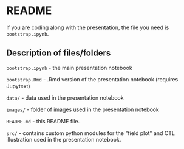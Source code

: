 # README

If you are coding along with the presentation, the file you need is 
`bootstrap.ipynb`.

## Description of files/folders

`bootstrap.ipynb` - the main presentation notebook

`bootstrap.Rmd` - .Rmd version of the presentation notebook (requires Jupytext)

`data/` - data used in the presentation notebook

`images/` - folder of images used in the presentation notebook

`README.md` - this README file.

`src/` - contains custom python modules for the "field plot" and CTL 
illustration used in the presentation notebook.